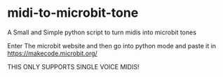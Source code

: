 # midi-to-microbit-tone
A Small and Simple python script to turn midis into microbit tones

Enter The microbit website and then
go into python mode and paste it in
https://makecode.microbit.org/


THIS ONLY SUPPORTS SINGLE VOICE MIDIS!
